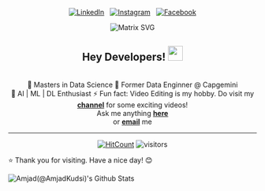 <div align="center">

<a href="https://www.linkedin.com/in/amjad-ali-kudsi-150b44199/" target="_blank"><img src="https://img.shields.io/badge/LinkedIn-%230077B5.svg?&style=flat-square&logo=linkedin&logoColor=white" alt="LinkedIn"></a> &nbsp; 
<a href="https://www.instagram.com/ak_ali7/" target="_blank"><img src="https://img.shields.io/badge/Instagram-%23E4405F.svg?&style=flat-square&logo=instagram&logoColor=white" alt="Instagram"></a> &nbsp; 
<a href="https://www.facebook.com/amjadkudsiak/" target="_blank"><img src="https://img.shields.io/badge/Facebook-%231877F2.svg?&style=flat-square&logo=facebook&logoColor=white" alt="Facebook"></a>  <br>

![Matrix SVG](https://raw.githubusercontent.com/dheeraj-2000/dheeraj-2000/master/matrix.svg)

<div align="center" width="50">


</div>




<h2> Hey Developers! <img src="https://github.com/dheeraj-2000/dheeraj-2000/blob/master/gifs/Hi.gif" width="30px"></h2> <br>
🔭 Masters in Data Science
🌱 Former Data Enginner @ Capgemini <br>
🤔 AI | ML | DL Enthusiast
⚡ Fun fact: Video Editing is my hobby. Do visit my <a href="https://www.youtube.com/channel/UC20tlTyDmZlcOlleN7MU06A?view_as=subscriber"><b>channel</b></a> for some exciting videos! <br>
Ask me anything <a href="https://github.com/AmjadKudsi/AmjadKudsi/issues/new"><b>here</b></a><br>
or <a href="mailto:amjadkudsi7@gmail.com"><b>email</b></a> me

</div>

<div align="center">


---
[![HitCount](http://hits.dwyl.com/AmjadKudsi/AmjadKudsi.svg)](http://hits.dwyl.com/AmjadKudsi/AmjadKudsi)
![visitors](https://visitor-badge.glitch.me/badge?page_id=AmjadKudsi.AmjadKudsi)





</div>

⭐ Thank you for visiting. Have a nice day! 😊


<img align="center" src="https://github-readme-stats.vercel.app/api?username=AmjadKudsi&&show_icons=true&title_color=ffc857&icon_color=8ac926&text_color=daf7dc&bg_color=151515" alt="Amjad(@AmjadKudsi)'s Github Stats">
